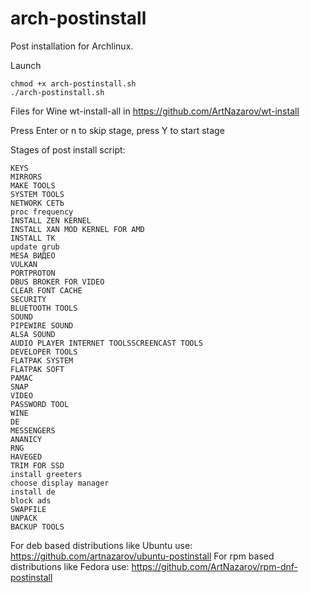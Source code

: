 # arch-postinstall

Post installation for Archlinux. 

Launch

```
chmod +x arch-postinstall.sh
./arch-postinstall.sh
```

Files for Wine wt-install-all in https://github.com/ArtNazarov/wt-install

Press Enter or n to skip stage, press Y to start stage

Stages of post install script:

```
KEYS
MIRRORS  
MAKE TOOLS  
SYSTEM TOOLS 
NETWORK СЕТЬ
proc frequency 
INSTALL ZEN KERNEL  
INSTALL XAN MOD KERNEL FOR AMD 
INSTALL TK 
update grub
MESA ВИДЕО
VULKAN
PORTPROTON
DBUS BROKER FOR VIDEO
CLEAR FONT CACHE
SECURITY 
BLUETOOTH TOOLS 
SOUND 
PIPEWIRE SOUND 
ALSA SOUND 
AUDIO PLAYER INTERNET TOOLSSCREENCAST TOOLS 
DEVELOPER TOOLS 
FLATPAK SYSTEM 
FLATPAK SOFT 
PAMAC 
SNAP
VIDEO 
PASSWORD TOOL 
WINE 
DE
MESSENGERS
ANANICY 
RNG
HAVEGED 
TRIM FOR SSD
install greeters
choose display manager
install de
block ads 
SWAPFILE
UNPACK
BACKUP TOOLS
```

For deb based distributions like Ubuntu use: https://github.com/artnazarov/ubuntu-postinstall
For rpm based distributions like Fedora use: https://github.com/ArtNazarov/rpm-dnf-postinstall
